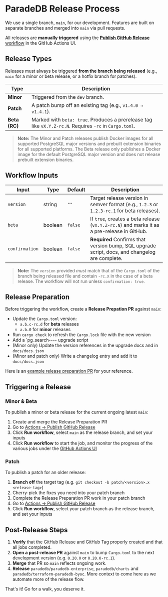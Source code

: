# ParadeDB Release Process

We use a single branch, `main`, for our development. Features are built on separate branches and merged into `main` via pull requests.

All releases are **manually triggered** using the [**Publish GitHub Release** workflow](https://github.com/paradedb/paradedb/actions/workflows/publish-github-release.yml) in the GitHub Actions UI.

## Release Types

Releases must always be triggered **from the branch being released** (e.g., `main` for a minor or beta release, or a hotfix branch for patches).

| Type          | Description                                                                                             |
| ------------- | ------------------------------------------------------------------------------------------------------- |
| **Minor**     | Triggered from the `dev` branch.                                                                        |
| **Patch**     | A patch bump off an existing tag (e.g., `v1.4.0 → v1.4.1`).                                             |
| **Beta (RC)** | Marked with `beta: true`. Produces a prerelease tag like `vX.Y.Z-rc.N`. Requires `-rc` in `Cargo.toml`. |

> **Note:** The Minor and Patch releases publish Docker images for all supported PostgreSQL major versions and prebuilt extension binaries for all supported platforms. The Beta release only publishes a Docker image for the default PostgreSQL major version and does not release prebuilt extension binaries.

## Workflow Inputs

| Input          | Type    | Default | Description                                                                                    |
| -------------- | ------- | ------- | ---------------------------------------------------------------------------------------------- |
| `version`      | string  | `""`    | Target release version in semver format (e.g., `1.2.3` or `1.2.3-rc.1` for beta releases).     |
| `beta`         | boolean | `false` | If `true`, creates a beta release (`vX.Y.Z-rc.N`) and marks it as a pre-release in GitHub.     |
| `confirmation` | boolean | `false` | **Required** Confirms that version bump, SQL upgrade script, docs, and changelog are complete. |

> **Note:** The `version` provided _must_ match that of the `Cargo.toml` of the branch being released file and contain `-rc.X` in the case of a beta release. The workflow will not run unless `confirmation: true`.

## Release Preparation

Before triggering the workflow, create a **Release Prepation PR** against `main`:

- Update the `Cargo.toml` version:
  - `a.b.c-rc.d` for **beta** releases
  - `a.b.0` for **minor** releases
- Run `cargo check` to refresh the `Cargo.lock` file with the new version
- Add a `pg_search--<previous-version>--<upcoming-version> upgrade script
- (Minor only) Update the version references in the upgrade docs and in `docs/docs.json`
- (Minor and patch only) Write a changelog entry and add it to `docs/docs.json`

Here is an [example release preparation PR](https://github.com/paradedb/paradedb/pull/2770) for your reference.

## Triggering a Release

### Minor & Beta

To publish a minor or beta release for the current ongoing latest `main`:

1. Create and merge the Release Preparation PR
2. Go to [Actions → Publish GitHub Release](https://github.com/paradedb/paradedb/actions/workflows/publish-github-release.yml)
3. Click **Run workflow**, select `main` as the release branch, and set your inputs
4. Click **Run workflow** to start the job, and monitor the progress of the various jobs under the [GitHub Actions UI](https://github.com/paradedb/paradedb/actions)

### Patch

To publish a patch for an older release:

1. **Branch off** the target tag (e.g. `git checkout -b patch/<version>.x <release-tag>`)
2. Cherry-pick the fixes you need into your patch branch
3. Complete the Release Preparation PR work in your patch branch
4. Go to [Actions → Publish GitHub Release](https://github.com/paradedb/paradedb/actions/workflows/publish-github-release.yml)
5. Click **Run workflow**, select your patch branch as the release branch, and set your inputs

## Post-Release Steps

1. **Verify** that the GitHub Release and GitHub Tag properly created and that all jobs completed.
2. **Open a post-release PR** against `main` to bump `Cargo.toml` to the next development version (e.g. `0.20.0` or `0.20.0-rc.1`).
3. **Merge** that PR so `main` reflects ongoing work.
4. **Release** `paradedb/paradedb-enterprise`, `paradedb/charts` and `paradedb/terraform-paradedb-byoc`. More context to come here as we automate more of the release flow.

That's it! Go for a walk, you deserve it.
